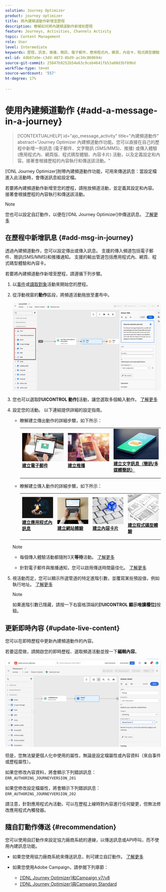 ```yaml
---
solution: Journey Optimizer
product: journey optimizer
title: 將內建頻道動作新增至歷程
description: 瞭解如何將內建頻道動作新增到歷程
feature: Journeys, Activities, Channels Activity
topic: Content Management
role: User
level: Intermediate
keywords: 歷程，訊息，推播，簡訊，電子郵件，應用程式內，網頁，內容卡，程式碼型體驗
exl-id: 4db07a9e-c3dd-4873-8bd9-ac34c860694c
source-git-commit: 25847b9252b54e63c9ceb4641fb53a80d3bf89bd
workflow-type: tm+mt
source-wordcount: '557'
ht-degree: 17%

---
```


# 使用內建頻道動作 {#add-a-message-in-a-journey}

>[!CONTEXTUALHELP]
>id="ajo_message_activity"
>title="內建頻道動作"
>abstract="Journey Optimizer 內建頻道動作功能。您可以直接在自己的歷程中新增一則訊息 (電子郵件、文字簡訊 (SMS/MMS)、推播) 或傳入體驗 (應用程式內、網頁版、程式碼型體驗、內容卡片) 活動，以及定義設定和內容。接著會根據歷程的內容執行和傳送該活動。"

[!DNL Journey Optimizer]附帶內建頻道動作功能，可用來傳送訊息：當設定檔進入此活動時，會傳送訊息給設定檔。

若要將內建頻道動作新增至您的歷程，請拖放頻道活動，並定義其設定和內容。 接著會根據歷程的內容執行和傳送該活動。

>[!NOTE]
>
>您也可以設定自訂動作，以便在[!DNL Journey Optimizer]中傳送訊息。 [了解更多](#recommendation)

## 在歷程中新增訊息  {#add-msg-in-journey}

透過內建頻道動作，您可以設定傳出或傳入訊息。 支援的傳入頻道包括電子郵件、簡訊(SMS/MMS)和推播通知。 支援的輸出管道包括應用程式內、網頁、程式碼型體驗和內容卡。

若要將內建頻道動作新增至歷程，請遵循下列步驟。

1. 以[事件](general-events.md)或[讀取對象](read-audience.md)活動來開始您的歷程。

1. 從浮動視窗的&#x200B;**動作**&#x200B;區段，將頻道活動拖放至畫布中。

   ![](assets/journey-web-activity.png)

1. 您也可以選取&#x200B;**[!UICONTROL 動作]**&#x200B;活動，讓您選取多個輸入動作。 [了解更多](journey-action.md)

1. 設定您的活動。 以下連結提供詳細的設定指南。

   * 瞭解建立傳出動作的詳細步驟，如下所示：

     <table style="table-layout:fixed">
      <tr style="border: 0;">
      <td>
      <a href="../email/create-email.md">
      <img alt="銷售機會" src="../assets/do-not-localize/email.jpg">
      </a>
      <div><a href="../email/create-email.md"><strong>建立電子郵件</strong>
      </div>
      <p>
      </td>
      <td>
      <a href="../push/create-push.md">
      <img alt="不頻繁" src="../assets/do-not-localize/push.jpg">
      </a>
      <div>
      <a href="../push/create-push.md"><strong>建立推播<strong></a>
      </div>
      <p>
      </td>
      <td>
      <a href="../sms/create-sms.md">
      <img alt="驗證" src="../assets/do-not-localize/sms.jpg">
      </a>
      <div>
      <a href="../sms/create-sms.md"><strong>建立文字訊息（簡訊/多媒體簡訊）</strong></a>
      </div>
      <p>
      </td>
      </tr>
      </table>

   * 瞭解建立傳入動作的詳細步驟，如下所示：

     <table style="table-layout:fixed">
      <tr style="border: 0;">
      <td>
      <a href="../in-app/create-in-app.md">
      <img alt="銷售機會" src="../assets/do-not-localize/in-app.jpg">
      </a>
      <div><a href="../in-app/create-in-app.md"><strong>建立應用程式內訊息</strong>
      </div>
      <p>
      </td>
      <td>
      <a href="../web/create-web.md">
      <img alt="銷售機會" src="../assets/do-not-localize/web-create.jpg">
      </a>
      <div><a href="../web/create-web.md"><strong>建立網站體驗</strong>
      </div>
      <p>
      </td>
      <td>
      <a href="../content-card/create-content-card.md">
      <img alt="銷售機會" src="../assets/do-not-localize/sms-config.jpg">
      </a>
      <div><a href="../content-card/create-content-card.md"><strong>建立內容卡片</strong>
      </div>
      <p>
      </td>
      <td>
      <a href="../code-based/create-code-based.md">
      <img alt="不頻繁" src="../assets/do-not-localize/web-design.jpg">
      </a>
      <div>
      <a href="../code-based/create-code-based.md"><strong>建立程式碼型體驗<strong></a>
      </div>
      <p>
      </td>
      </tr>
      </table>

   >[!NOTE]
   >
   >* 每個傳入體驗活動都隨附3天&#x200B;**等待**&#x200B;活動。 [了解更多](wait-activity.md#auto-wait-node)
   >
   >* 針對電子郵件與推播通知，您可以啟用傳送時間最佳化。 [了解更多](send-time-optimization.md)

1. 視活動而定，您可以顯示所選管道的特定進階引數，並覆寫某些預設值，例如執行地址。 [了解更多](about-journey-activities.md#advanced-parameters)

   >[!NOTE]
   >
   >如果進階引數已隱藏，請按一下右窗格頂端的&#x200B;**[!UICONTROL 顯示唯讀欄位]**&#x200B;按鈕。

## 更新即時內容 {#update-live-content}

您可以在即時歷程中更新內建頻道動作的內容。

若要這麼做，請開啟您的即時歷程、選取頻道活動並按一下&#x200B;**編輯內容**。

![](assets/add-a-message2.png)

但是，您無法變更個人化中使用的屬性，無論是設定檔屬性或內容資料（來自事件或歷程屬性）。

如果您修改內容資料，將會顯示下列錯誤訊息： `ERR_AUTHORING_JOURNEYVERSION_201`

如果您修改設定檔屬性，將會顯示下列錯誤訊息： `ERR_AUTHORING_JOURNEYVERSION_202`

請注意，針對應用程式內活動，可以在歷程上線時對內容進行任何變更，但無法修改應用程式內觸發器。

## 隨自訂動作傳送 {#recommendation}

您可以使用自訂動作來設定協力廠商系統的連線，以傳送訊息或API呼叫，而不使用內建訊息功能。

* 如果您使用協力廠商系統來傳送訊息，則可建立自訂動作。 [了解更多](../action/action.md)

* 如果您使用Adobe Campaign，請參閱下列章節：

   * [[!DNL Journey Optimizer]和Campaign v7/v8](../action/acc-action.md)
   * [[!DNL Journey Optimizer]與Campaign Standard](../action/acs-action.md)